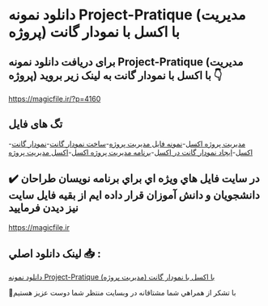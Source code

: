 # دانلود نمونه Project-Pratique (مدیریت پروژه) با اکسل با نمودار گانت

## برای دریافت دانلود نمونه Project-Pratique (مدیریت پروژه) با اکسل با نمودار گانت به لینک زیر بروید 👇

https://magicfile.ir/?p=4160

## تگ های فایل

-[مدیریت پروژه اکسل](https://magicfile.ir/product/project-pratique-%d9%85%d8%af%db%8c%d8%b1%db%8c%d8%aa-%d9%be%d8%b1%d9%88%da%98%d9%87-%d8%a8%d8%a7-%d8%a7%da%a9%d8%b3%d9%84/)-[نمونه فایل مدیریت پروژه](https://magicfile.ir/product/project-pratique-%d9%85%d8%af%db%8c%d8%b1%db%8c%d8%aa-%d9%be%d8%b1%d9%88%da%98%d9%87-%d8%a8%d8%a7-%d8%a7%da%a9%d8%b3%d9%84/)-[ساخت نمودار گانت](https://magicfile.ir/product/project-pratique-%d9%85%d8%af%db%8c%d8%b1%db%8c%d8%aa-%d9%be%d8%b1%d9%88%da%98%d9%87-%d8%a8%d8%a7-%d8%a7%da%a9%d8%b3%d9%84/)-[نمودار گانت اکسل](https://magicfile.ir/product/project-pratique-%d9%85%d8%af%db%8c%d8%b1%db%8c%d8%aa-%d9%be%d8%b1%d9%88%da%98%d9%87-%d8%a8%d8%a7-%d8%a7%da%a9%d8%b3%d9%84/)-[ایجاد نمودار گانت در اکسل](https://magicfile.ir/product/project-pratique-%d9%85%d8%af%db%8c%d8%b1%db%8c%d8%aa-%d9%be%d8%b1%d9%88%da%98%d9%87-%d8%a8%d8%a7-%d8%a7%da%a9%d8%b3%d9%84/)-[برنامه مدیریت پروژه اکسل](https://magicfile.ir/product/project-pratique-%d9%85%d8%af%db%8c%d8%b1%db%8c%d8%aa-%d9%be%d8%b1%d9%88%da%98%d9%87-%d8%a8%d8%a7-%d8%a7%da%a9%d8%b3%d9%84/)-[اکسل مدیریت پروژه](https://magicfile.ir/product/project-pratique-%d9%85%d8%af%db%8c%d8%b1%db%8c%d8%aa-%d9%be%d8%b1%d9%88%da%98%d9%87-%d8%a8%d8%a7-%d8%a7%da%a9%d8%b3%d9%84/)

## ✔️ در سايت فايل هاي ويژه اي براي برنامه نويسان طراحان دانشجويان و دانش آموزان قرار داده ايم از بقيه فايل سايت نيز ديدن فرماييد

https://magicfile.ir


## لينک دانلود اصلي 📥 :

[دانلود نمونه Project-Pratique (مدیریت پروژه) با اکسل با نمودار گانت](https://magicfile.ir/product/project-pratique-%d9%85%d8%af%db%8c%d8%b1%db%8c%d8%aa-%d9%be%d8%b1%d9%88%da%98%d9%87-%d8%a8%d8%a7-%d8%a7%da%a9%d8%b3%d9%84/) 


🙏با تشکر از همراهي شما مشتاقانه در وبسایت منتظر شما دوست عزیز هستیم

